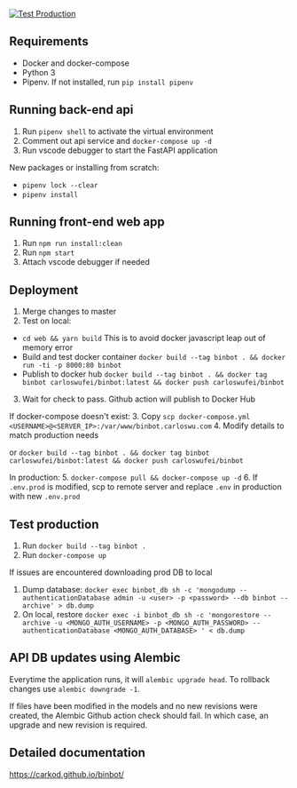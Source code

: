 [![Test Production](https://github.com/carkod/binbot/actions/workflows/pr.yml/badge.svg)](https://github.com/carkod/binbot/actions/workflows/pr.yml)

## Requirements

- Docker and docker-compose
- Python 3
- Pipenv. If not installed, run `pip install pipenv`

## Running back-end api

1. Run `pipenv shell` to activate the virtual environment
2. Comment out api service and `docker-compose up -d`
3. Run vscode debugger to start the FastAPI application

New packages or installing from scratch:

- `pipenv lock --clear`
- `pipenv install`

## Running front-end web app

1. Run `npm run install:clean`
2. Run `npm start`
3. Attach vscode debugger if needed

## Deployment

1. Merge changes to master
2. Test on local:

- `cd web && yarn build` This is to avoid docker javascript leap out of memory error
- Build and test docker container `docker build --tag binbot . && docker run -ti -p 8000:80 binbot`
- Publish to docker hub `docker build --tag binbot . && docker tag binbot carloswufei/binbot:latest && docker push carloswufei/binbot`

3. Wait for check to pass. Github action will publish to Docker Hub

If docker-compose doesn't exist: 3. Copy `scp docker-compose.yml <USERNAME>@<SERVER_IP>:/var/www/binbot.carloswu.com`
4. Modify details to match production needs

or `docker build --tag binbot . && docker tag binbot carloswufei/binbot:latest && docker push carloswufei/binbot`

In production: 
5. `docker-compose pull && docker-compose up -d` 
6. If `.env.prod` is modified, scp to remote server and replace `.env` in production with new `.env.prod`

## Test production

1. Run `docker build --tag binbot .`
2. Run `docker-compose up`

If issues are encountered downloading prod DB to local

1. Dump database: `docker exec binbot_db sh -c 'mongodump --authenticationDatabase admin -u <user> -p <password> --db binbot --archive' > db.dump`
2. On local, restore `docker exec -i binbot_db sh -c 'mongorestore --archive -u <MONGO_AUTH_USERNAME> -p <MONGO_AUTH_PASSWORD> --authenticationDatabase <MONGO_AUTH_DATABASE> ' < db.dump`


## API DB updates using Alembic
Everytime the application runs, it will `alembic upgrade head`. To rollback changes use `alembic downgrade -1`.

If files have been modified in the models and no new revisions were created, the Alembic Github action check should fail. In which case, an upgrade and new revision is required.

## Detailed documentation

https://carkod.github.io/binbot/
